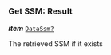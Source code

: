 

### Get SSM: Result





  
<article>

***item*** [`DataSsm?`](#datassm) 

The retrieved SSM if it exists

</article>

